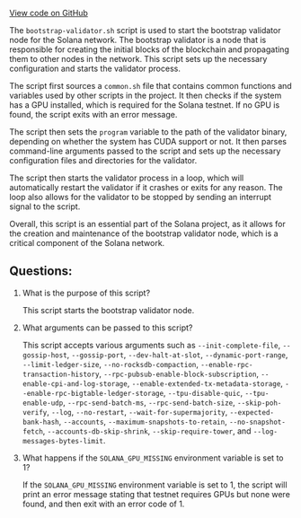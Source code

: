 
[View code on GitHub](https://github.com/solana-labs/solana/blob/master/multinode-demo/bootstrap-validator.sh)

The `bootstrap-validator.sh` script is used to start the bootstrap validator node for the Solana network. The bootstrap validator is a node that is responsible for creating the initial blocks of the blockchain and propagating them to other nodes in the network. This script sets up the necessary configuration and starts the validator process.

The script first sources a `common.sh` file that contains common functions and variables used by other scripts in the project. It then checks if the system has a GPU installed, which is required for the Solana testnet. If no GPU is found, the script exits with an error message.

The script then sets the `program` variable to the path of the validator binary, depending on whether the system has CUDA support or not. It then parses command-line arguments passed to the script and sets up the necessary configuration files and directories for the validator.

The script then starts the validator process in a loop, which will automatically restart the validator if it crashes or exits for any reason. The loop also allows for the validator to be stopped by sending an interrupt signal to the script.

Overall, this script is an essential part of the Solana project, as it allows for the creation and maintenance of the bootstrap validator node, which is a critical component of the Solana network.
## Questions: 
 1. What is the purpose of this script?
    
    This script starts the bootstrap validator node.

2. What arguments can be passed to this script?
    
    This script accepts various arguments such as `--init-complete-file`, `--gossip-host`, `--gossip-port`, `--dev-halt-at-slot`, `--dynamic-port-range`, `--limit-ledger-size`, `--no-rocksdb-compaction`, `--enable-rpc-transaction-history`, `--rpc-pubsub-enable-block-subscription`, `--enable-cpi-and-log-storage`, `--enable-extended-tx-metadata-storage`, `--enable-rpc-bigtable-ledger-storage`, `--tpu-disable-quic`, `--tpu-enable-udp`, `--rpc-send-batch-ms`, `--rpc-send-batch-size`, `--skip-poh-verify`, `--log`, `--no-restart`, `--wait-for-supermajority`, `--expected-bank-hash`, `--accounts`, `--maximum-snapshots-to-retain`, `--no-snapshot-fetch`, `--accounts-db-skip-shrink`, `--skip-require-tower`, and `--log-messages-bytes-limit`.

3. What happens if the `SOLANA_GPU_MISSING` environment variable is set to 1?
    
    If the `SOLANA_GPU_MISSING` environment variable is set to 1, the script will print an error message stating that testnet requires GPUs but none were found, and then exit with an error code of 1.